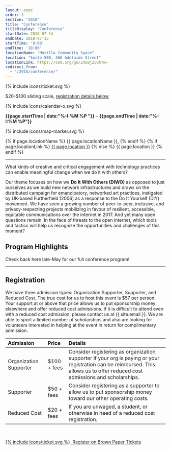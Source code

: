 ```yaml
---
layout: page
order: 3
section: "2018"
title: "Conference"
titleDisplay: "Conference"
startDate: 2018-07-14
endDate: 2018-07-15
startTime: '9:00'
endTime: '18:00'
locationName: "Mozilla Community Space"
location: "Suite 500, 366 Adelaide Street"
locationLink: https://osm.org/go/ZX6BjZ50h?m=
redirect_from:
  - "/2018/conference/"
---
```


<div class="event-time-location">
  <div class="event-meta">
    {% include icons/ticket.svg %}
    <p class="event-cost event-meta-item">$20-$100 sliding scale, <a href="#registration">registration details below</a>
    </p>
  </div>
  <div class="event-meta">
    {% include icons/calendar-o.svg %}
    <p class="event-time event-meta-item"><strong>{{page.startTime | date:"%-I:%M %P "}}</strong> – <strong>{{page.endTime | date:"%-I:%M %P"}}</strong></p>
  </div>
  <div class="event-meta">
    {% include icons/map-marker.svg %}
    <p class="event-location event-meta-item">
    {% if page.locationName %}
      {{ page.locationName }},
    {% endif %}    
    {% if page.locationLink %}
      <a href="{{page.locationLink}}" target="_blank">{{ page.location }}</a> <!--_-->
    {% else %}
      {{ page.location }}
    {% endif %}
    </p>
  </div>
</div>

***

What kinds of creative and critical engagement with technology practices can enable meaningful change when we do it with others?

Our theme focuses on how we **Do It With Others (DIWO)** as opposed to just ourselves as we build new network infrastructures and draws on the distributed campaign for emancipatory, networked art practices, instigated by UK-based Furtherfield (2006) as a response to the Do It Yourself (DIY) movement. We have seen a growing number of peer-to-peer, inclusive, and privacy-respecting projects mobilizing in favour of resilient, accessible, equitable communications over the internet in 2017. And yet many open questions remain. In the face of threats to the open internet, which tools and tactics will help us recognize the opportunities and challenges of this moment?

## Program Highlights





Check back here late-May for our full conference program!

***

## Registration

We have three admission types: Organization Supporter, Supporter, and Reduced Cost. The true cost for us to host this event is $57 per person. Your support at or above that price allows us to put sponsorship money elsewhere and offer reduced cost admissions. If it is difficult to attend even with a reduced cost admission, please contact us at {{ site.email }}. We are able to sport a limited number of scholarships and also are looking for volunteers interested in helping at the event in return for complimentary admission.

| Admission  | Price  | Details |
|:-----------|:-------|:--------|
| Organization Supporter | $100 + fees | Consider registering as organization supporter if your org is paying or your registration can be reimbursed. This allows us to offer reduced cost admissions and scholarships. |
| Supporter | $50 + fees | Consider registering as a supporter to allow us to put sponsorship money toward our other operating costs. |
| Reduced Cost | $20 + fees | If you are unwaged, a student, or otherwise in need of a reduced cost registration. |

<br />

<a class="button button-primary" href="https://www.brownpapertickets.com/event/3447058">{% include icons/ticket.svg %}&nbsp;&nbsp;Register on Brown Paper Tickets</a>
